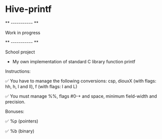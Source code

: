 # Hive-printf

** ----------- **

Work in progress

** ----------- **

School project

- My own implementation of standard C library function printf

Instructions:


✅ You have to manage the following conversions: csp, diouxX (with flags: hh, h, l and ll), f (with flags: l and L)

✅ You must manage %%, flags #0-+ and space, minimum field-width and precision.



Bonuses:


✅ %p (pointers)

✅ %b (binary)

